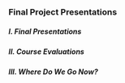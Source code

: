 ### Final Project Presentations

##### I. Final Presentations

##### II. Course Evaluations

##### III. Where Do We Go Now?
